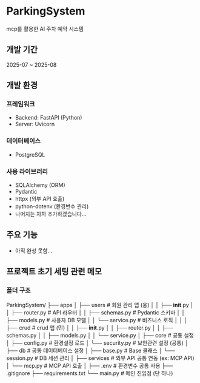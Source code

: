 # ParkingSystem


mcp를 활용한 AI 주차 예약 시스템





## 개발 기간


2025-07 ~ 2025-08





## 개발 환경


### 프레임워크

- Backend: FastAPI (Python)
- Server: Uvicorn

### 데이터베이스

- PostgreSQL

### 사용 라이브러리

- SQLAlchemy (ORM)
- Pydantic
- httpx (외부 API 호출)
- python-dotenv (환경변수 관리)
- 나머지는 차차 추가하겠습니다...





## 주요 기능


- 아직 완성 못함...





## 프로젝트 초기 세팅 관련 메모


### 폴더 구조

ParkingSystem/
├── apps
│   ├── users               # 회원 관리 앱 (웅)
│   │   ├── __init__.py
│   │   ├── router.py       # API 라우터
│   │   ├── schemas.py      # Pydantic 스키마
│   │   ├── models.py       # 사용자 DB 모델
│   │   └── service.py      # 비즈니스 로직
│   │
│   ├── crud                # crud 앱 (민)
│   │   ├── __init__.py
│   │   ├── router.py
│   │   ├── schemas.py
│   │   ├── models.py
│   │   └── service.py
│
├── core                    # 공통 설정
│   ├── config.py           # 환경설정 로드
│   └── security.py         # 보안관련 설정 (공통)
│
├── db                      # 공통 데이터베이스 설정
│   ├── base.py             # Base 클래스
│   └── session.py          # DB 세션 관리
│
├── services                # 외부 API 공통 연동 (ex: MCP API)
│   └── mcp.py              # MCP API 호출
│
├── .env                    # 환경변수 공통 사용
├── .gitignore
├── requirements.txt
└── main.py                 # 메인 진입점 (단 하나)

